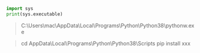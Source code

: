 ```python
import sys
print(sys.executable)
```
 >C:\Users\mac\AppData\Local\Programs\Python\Python38\pythonw.exe

 >cd AppData\Local\Programs\Python\Python38\Scripts
 >pip install xxx
